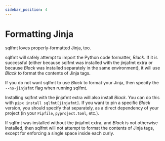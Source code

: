 ```yaml
---
sidebar_position: 4
---
```


# Formatting Jinja

sqlfmt loves properly-formatted Jinja, too.

sqlfmt will safely attempt to import the Python code formatter, *Black*. If it is successful (either because sqlfmt was installed with the jinjafmt extra or because *Black* was installed separately in the same environment), it will use *Black* to format the contents of Jinja tags. 

If you do not want sqlfmt to use *Black* to format your Jinja, then specify the `--no-jinjafmt` flag when running sqlfmt.

Installing sqlfmt with the jinjafmt extra will also install *Black*. You can do this with `pipx install sqlfmt[jinjafmt]`. If you want to pin a specific *Black* version, you should specify that separately, as a direct dependency of your project (in your `Pipfile`, `pyproject.toml`, etc.).

If sqlfmt was installed without the jinjafmt extra, and *Black* is not otherwise installed, then sqlfmt will not attempt to format the contents of Jinja tags, except for enforcing a single space inside each curly.
